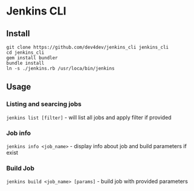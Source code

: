 # Jenkins CLI

## Install

	git clone https://github.com/dev4dev/jenkins_cli jenkins_cli
	cd jenkins_cli
	gem install bundler
	bundle install
	ln -s ./jenkins.rb /usr/loca/bin/jenkins

## Usage

### Listing and searcing jobs
`jenkins list [filter]` - will list all jobs and apply filter if provided

### Job info

`jenkins info <job_name>` - display info about job and build parameters if exist

### Build Job

`jenkins build <job_name> [params]` - build job with provided parameters
